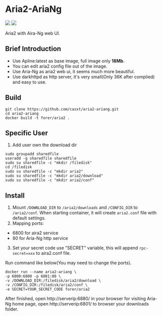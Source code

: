 # Aria2-AriaNg
[![](https://images.microbadger.com/badges/version/colinwjd/aria2-ariang.svg)](https://microbadger.com/images/colinwjd/aria2-ariang "Get your own version badge on microbadger.com")
[![](https://images.microbadger.com/badges/image/colinwjd/aria2-ariang.svg)](https://microbadger.com/images/colinwjd/aria2-ariang "Get your own image badge on microbadger.com")

Aria2 with Aira-Ng web UI.

## Brief Introduction
* Use Apline:latest as base image, full image only **18Mb**.
* You can edit aria2 config file out of the image.
* Use Aria-Ng as aria2 web ui, it seems much more beautiful.
* Use darkhttpd as http server, it's very small(Only 36K after complied) and easy to use.

## Build
```
git clone https://github.com/casxt/aria2-ariang.git
cd aria2-ariang
docker build -t forer/aria2 .
```

## Specific User
1. Add user own the download dir
```
sudo groupadd sharedfile
useradd -g sharedfile sharedfile
sudo su sharedfile -c "mkdir /filedisk"
cd /filedisk
sudo su sharedfile -c "mkdir aria2"
sudo su sharedfile -c "mkdir aria2/download"
sudo su sharedfile -c "mkdir aria2/conf"
```


## Install
1. Mount `/DOWNLOAD_DIR` to `/aria2/downloads` and `/CONFIG_DIR` to `/aria2/conf`. When starting container, it will create  `aria2.conf` file with default settings.
2. Mapping ports:
  * 6800 for aira2 service
  * 80 for Aria-Ng http service
3. Set your secret code use "SECRET" variable, this will append `rpc-secret=xxx` to aira2.conf file.

Run command like below(You may need to change the ports).
```
docker run --name aria2-ariang \
-p 6800:6800 -p 6801:80 \
-v /DOWNLOAD_DIR:/filedisk/aria2/download \
-v /CONFIG_DIR:/filedisk/aria2/conf \
-e SECRET=YOUR_SECRET_CODE forer/aria2
```
After finished, open http://serverip:6880/ in your browser for visiting Aria-Ng home page, open http://serverip:6801/ to browser your downloads folder.

